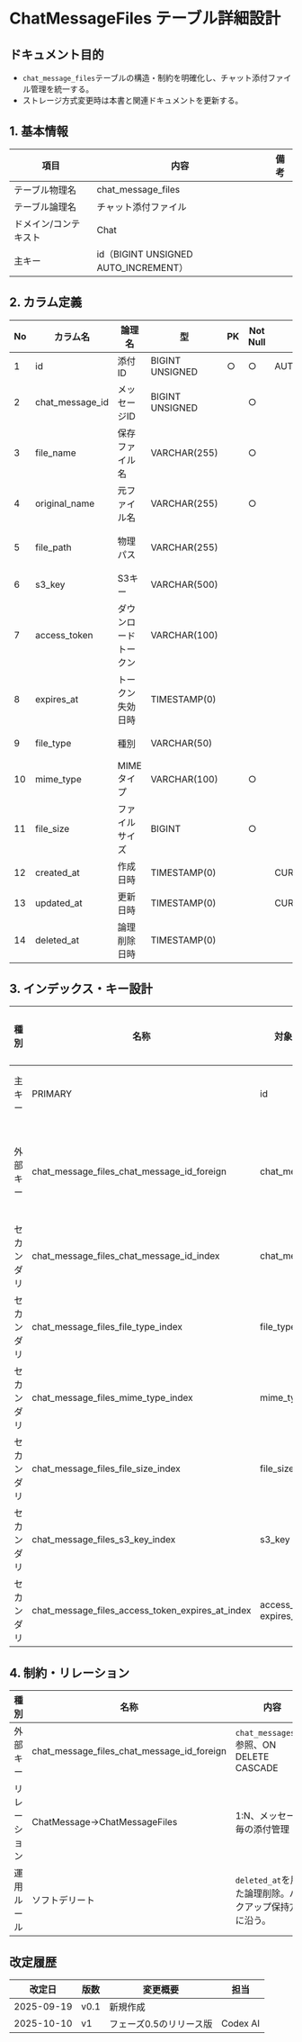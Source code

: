 # ChatMessageFiles テーブル詳細設計

## ドキュメント目的
- `chat_message_files`テーブルの構造・制約を明確化し、チャット添付ファイル管理を統一する。
- ストレージ方式変更時は本書と関連ドキュメントを更新する。

## 1. 基本情報
| 項目 | 内容 | 備考 |
|---|---|---|
| テーブル物理名 | chat_message_files |  |
| テーブル論理名 | チャット添付ファイル |  |
| ドメイン/コンテキスト | Chat |  |
| 主キー | id（BIGINT UNSIGNED AUTO_INCREMENT） |  |

## 2. カラム定義
| No | カラム名 | 論理名 | 型 | PK | Not Null | デフォルト | 説明/業務ルール | 備考 |
|---|---|---|---|---|---|---|---|---|
| 1 | id | 添付ID | BIGINT UNSIGNED | ○ | ○ | AUTO INCREMENT | システム採番。 |  |
| 2 | chat_message_id | メッセージID | BIGINT UNSIGNED |  | ○ |  | `chat_messages.id`参照。 | ON DELETE CASCADE |
| 3 | file_name | 保存ファイル名 | VARCHAR(255) |  | ○ |  | ストレージ上のファイル名。 |  |
| 4 | original_name | 元ファイル名 | VARCHAR(255) |  | ○ |  | アップロード時の元ファイル名。 |  |
| 5 | file_path | 物理パス | VARCHAR(255) |  |  |  | 従来ローカル保存時のパス。S3移行でnull許容。 | 2025-07-29よりNULL可 |
| 6 | s3_key | S3キー | VARCHAR(500) |  |  |  | S3保管時のキー。 |  |
| 7 | access_token | ダウンロードトークン | VARCHAR(100) |  |  |  | 有効期限付きアクセス制御。 |  |
| 8 | expires_at | トークン失効日時 | TIMESTAMP(0) |  |  |  | `access_token`有効期限。 |  |
| 9 | file_type | 種別 | VARCHAR(50) |  |  |  | アプリ分類（画像/文書等）。 |  |
|10 | mime_type | MIMEタイプ | VARCHAR(100) |  | ○ |  | Content-Type。 |  |
|11 | file_size | ファイルサイズ | BIGINT |  | ○ |  | バイト単位。 |  |
|12 | created_at | 作成日時 | TIMESTAMP(0) |  |  | CURRENT_TIMESTAMP | Laravel標準。 |  |
|13 | updated_at | 更新日時 | TIMESTAMP(0) |  |  | CURRENT_TIMESTAMP | Laravel標準。 | on update CURRENT_TIMESTAMP |
|14 | deleted_at | 論理削除日時 | TIMESTAMP(0) |  |  |  | `softDeletes()`利用。 |  |

## 3. インデックス・キー設計
| 種別 | 名称 | 対象カラム | ユニーク | 用途/目的 | 備考 |
|---|---|---|---|---|---|
| 主キー | PRIMARY | id | ○ | レコード一意性 |  |
| 外部キー | chat_message_files_chat_message_id_foreign | chat_message_id | ○ | メッセージ削除時の連鎖削除 |  |
| セカンダリ | chat_message_files_chat_message_id_index | chat_message_id | × | メッセージ単位の取得 |  |
| セカンダリ | chat_message_files_file_type_index | file_type | × | 種別検索 |  |
| セカンダリ | chat_message_files_mime_type_index | mime_type | × | MIME別抽出 |  |
| セカンダリ | chat_message_files_file_size_index | file_size | × | サイズ順ソート |  |
| セカンダリ | chat_message_files_s3_key_index | s3_key | × | S3キー参照 |  |
| セカンダリ | chat_message_files_access_token_expires_at_index | access_token, expires_at | × | トークン検証高速化 |  |

## 4. 制約・リレーション
| 種別 | 名称 | 内容 | 備考 |
|---|---|---|---|
| 外部キー | chat_message_files_chat_message_id_foreign | `chat_messages.id`参照、ON DELETE CASCADE |  |
| リレーション | ChatMessage→ChatMessageFiles | 1:N、メッセージ毎の添付管理 |  |
| 運用ルール | ソフトデリート | `deleted_at`を用いた論理削除。バックアップ保持方針に沿う。 |  |

## 改定履歴
| 改定日 | 版数 | 変更概要 | 担当 |
|---|---|---|---|
| 2025-09-19 | v0.1 | 新規作成 |  |
| 2025-10-10 | v1 | フェーズ0.5のリリース版 | Codex AI |
